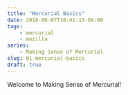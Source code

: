 ```yaml
---
title: "Mercurial Basics"
date: 2018-06-07T16:41:13-04:00
tags:
    - mercurial
    - mozilla
series:
    - Making Sense of Mercurial
slug: 01-mercurial-basics
draft: true
---
```


Welcome to Making Sense of Mercurial!
